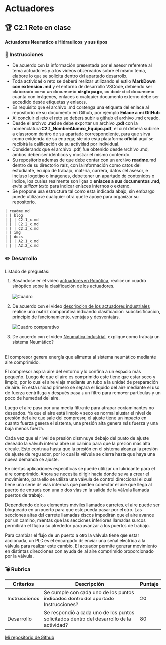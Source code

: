 # Actuadores

## :trophy: C2.1 Reto en clase

**Actuadores Neumatico e Hidraulicos, y sus tipos**

### :blue_book: Instrucciones

- De acuerdo con la información presentada por el asesor referente al tema actuadores y a los videos observados sobre el mismo tema, elabore lo que se solicita dentro del apartado desarrollo.
- Toda actividad o reto se deberá realizar utilizando el estilo **MarkDown con extension .md** y el entorno de desarrollo VSCode, debiendo ser elaborado como un documento **single page**, es decir si el documento cuanta con imágenes, enlaces o cualquier documento externo debe ser accedido desde etiquetas y enlaces.
- Es requisito que el archivo .md contenga una etiqueta del enlace al repositorio de su documento en Github, por ejemplo **Enlace a mi GitHub**
- Al concluir el reto el reto se deberá subir a github el archivo .md creado.
- Desde el archivo **.md** se debe exportar un archivo **.pdf** con la nomenclatura **C2.1_NombreAlumno_Equipo.pdf**, el cual deberá subirse a classroom dentro de su apartado correspondiente, para que sirva como evidencia de su entrega; siendo esta plataforma **oficial** aquí se recibirá la calificación de su actividad por individual.
- Considerando que el archivo .pdf, fue obtenido desde archivo .md, ambos deben ser idénticos y mostrar el mismo contenido.
- Su repositorio ademas de que debe contar con un archivo **readme**.md dentro de su directorio raíz, con la información como datos del estudiante, equipo de trabajo, materia, carrera, datos del asesor, e incluso logotipo o imágenes, debe tener un apartado de contenidos o indice, los cuales realmente son ligas o **enlaces a sus documentos .md**, _evite utilizar texto_ para indicar enlaces internos o externo.
- Se propone una estructura tal como esta indicada abajo, sin embargo puede utilizarse cualquier otra que le apoye para organizar su repositorio.  
``` 
| readme.md
| | blog
| | | C2.1_x.md
| | | C2.2_x.md
| | | C2.3_x.md
| | img
| | docs
| | | A2.1_x.md
| | | A2.2_x.md
```

### :pencil2: Desarrollo

Listado de preguntas:

1. Basándose en el video [actuadores en Robótica](https://www.youtube.com/watch?v=e_6rjEGWqoY), realice un cuadro sinóptico sobre la clasificación de los actuadores.<br></br>
![Cuadro](../img/C2.1_CuadroS.drawio.pngC2.1_CuadroS.drawio.png)   

2. De acuerdo con el video [descripcion de los actuadores industriales](https://www.youtube.com/watch?v=mFsPxpFHajM) realice una matriz comparativa indicando clasificacion, subclasificacion, principio de funcionamiento, ventajas y desventajas.<br></br>
![Cuadro comparativo](../img/C2.1Comparativa)    

1. De acuerdo con el video [Neumática Industrial](https://www.youtube.com/watch?v=Wee85cI6wwQ&t=394s), explique como trabaja un sistema Neumático?<br></br>

El compresor genera energía que alimenta al sistema neumático mediante aire comprimido.

El compresor aspira aire del entorno y lo confina a un espacio más pequeño.
Luego de que el aire es comprimido este tiene que estar seco y limpio, por lo cual el aire viaja mediante un tubo a la unidad de preparación de aire.
En esta unidad primero se separa el líquido del aire mediante el uso de fuerza centrífuga y después pasa a un filtro para remover partículas y un poco de humedad del aire.

Luego el aire pasa por una media filtrante para atrapar contaminantes no deseados.
Ya que el aire está limpio y seco es normal ajustar el nivel de presión del aire que sale del compresor, el ajuste tiene un impacto en cuanto fuerza genera el sistema, una presión alta genera más fuerza y una baja menos fuerza.

Cada vez que el nivel de presión disminuye debajo del punto de ajuste deseado la válvula interna abre un camino para que la presión más alta circule. 
Esto continua hasta que la presión en el sistema alcanza la presión de ajuste de regulador, por lo cual la válvula se cierra hasta que haya una nueva demanda de ajuste.

En ciertas aplicaciones específicas se puede utilizar un lubricante para el aire comprimido.
Ahora se necesita dirigir hacia donde se va a crear el movimiento, para ello se utiliza una válvula de control direccional el cual tiene una serie de vías internas que pueden conectar el aire que llega al puerto de entrada con una o dos vías en la salida de la válvula llamada puertos de trabajo.

Dependiendo de los elementos móviles llamados carretes, el aire puede ser bloqueado en un puerto para que este pueda pasar por el otro.
Las secciones altas del carrete llamadas discos impedirán que el aire avance por un camino, mientas que las secciones inferiores llamadas surcos permitirán el flujo a su alrededor para avanzar a los puertos de trabajo.

Para cambiar el flujo de un puerto a otro la válvula tiene que estar accionada, un PLC es el encargado de enviar una señal eléctrica a la válvula para realizar este cambio.
El actuador permite generar movimiento en distintas direcciones con ayuda del al aire comprimido proporcionado por la válvula. 

### :bomb: Rubrica

| Criterios     | Descripción                                                                                  | Puntaje |
| ------------- | -------------------------------------------------------------------------------------------- | ------- |
| Instrucciones | Se cumple con cada uno de los puntos indicados dentro del apartado Instrucciones?            | 20 |
| Desarrollo    | Se respondió a cada uno de los puntos solicitados dentro del desarrollo de la actividad?     | 80      |

[Mi repositorio de Github](https://github.com/CruzVeraEldenHumberto/Sistemas-Programables)